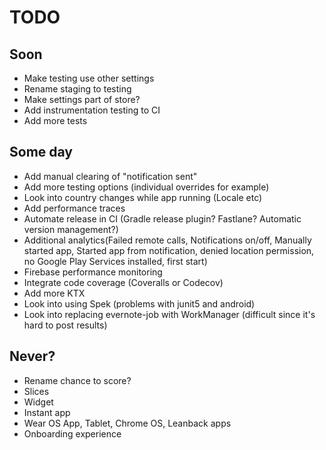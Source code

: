 # TODO

## Soon
* Make testing use other settings
* Rename staging to testing
* Make settings part of store?
* Add instrumentation testing to CI
* Add more tests

## Some day
* Add manual clearing of "notification sent"
* Add more testing options (individual overrides for example)
* Look into country changes while app running (Locale etc)
* Add performance traces
* Automate release in CI (Gradle release plugin? Fastlane? Automatic version management?)
* Additional analytics(Failed remote calls, Notifications on/off, Manually started app, Started app from notification, denied location permission, no Google Play Services installed, first start)
* Firebase performance monitoring
* Integrate code coverage (Coveralls or Codecov)
* Add more KTX
* Look into using Spek (problems with junit5 and android)
* Look into replacing evernote-job with WorkManager (difficult since it's hard to post results)

## Never?
* Rename chance to score?
* Slices
* Widget
* Instant app
* Wear OS App, Tablet, Chrome OS, Leanback apps
* Onboarding experience
